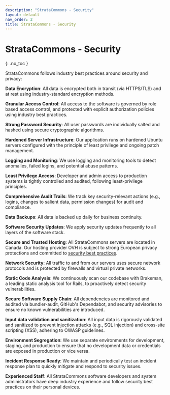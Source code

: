 ```yaml
---
description: "StrataCommons - Security"
layout: default
nav_order: 2
title: StrataCommons - Security
---
```


# StrataCommons - Security
{: .no_toc }

StrataCommons follows industry best practices around security and privacy:

**Data Encryption**: All data is encrypted both in transit (via HTTPS/TLS) and at rest using industry-standard encryption methods.

**Granular Access Control**: All access to the software is governed by role based access control, and protected with explicit authorization policies using industry best practices.

**Strong Password Security**: All user passwords are individually salted and hashed using secure cryptographic algorithms.

**Hardened Server Infrastructure**: Our application runs on hardened Ubuntu servers configured with the principle of least privilege and ongoing patch management.

**Logging and Monitoring**: We use logging and monitoring tools to detect anomalies, failed logins, and potential abuse patterns.

**Least Privilege Access**: Developer and admin access to production systems is tightly controlled and audited, following least-privilege principles.

**Comprehensive Audit Trails**: We track key security-relevant actions (e.g., logins, changes to salient data, permission changes) for audit and compliance.

**Data Backups**: All data is backed up daily for business continuity.

**Software Security Updates**: We apply security updates frequently to all layers of the software stack.

**Secure and Trusted Hosting**: All StrataCommons servers are located in Canada. Our hosting provider OVH is subject to strong European privacy protections and committed to [security best practices](https://corporate.ovhcloud.com/en/trusted-cloud/security-certifications/).

**Network Security**: All traffic to and from our servers uses secure network protocols and is protected by firewalls and virtual private networks.

**Static Code Analysis**: We continuously scan our codebase with Brakeman, a leading static analysis tool for Rails, to proactively detect security vulnerabilities.

**Secure Software Supply Chain**: All dependencies are monitored and audited via bundler-audit, GitHub's Dependabot, and security advisories to ensure no known vulnerabilities are introduced.

**Input data validation and sanitization**: All input data is rigorously validated and sanitized to prevent injection attacks (e.g., SQL injection) and cross-site scripting (XSS), adhering to OWASP guidelines.

**Environment Segregation**: We use separate environments for development, staging, and production to ensure that no development data or credentials are exposed in production or vice versa.

**Incident Response Ready**: We maintain and periodically test an incident response plan to quickly mitigate and respond to security issues.

**Experienced Staff**: All StrataCommons software developers and system administrators have deep industry experience and follow security best practices on their personal devices.

